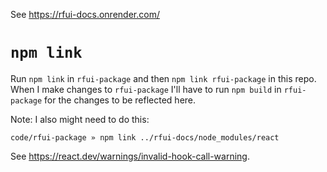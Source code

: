 See https://rfui-docs.onrender.com/

# `npm link`

Run `npm link` in `rfui-package` and then `npm link rfui-package` in this repo. When I make changes to `rfui-package` I'll have to run `npm build` in `rfui-package` for the changes to be reflected here.

Note: I also might need to do this:

```
code/rfui-package » npm link ../rfui-docs/node_modules/react
```

See https://react.dev/warnings/invalid-hook-call-warning.
